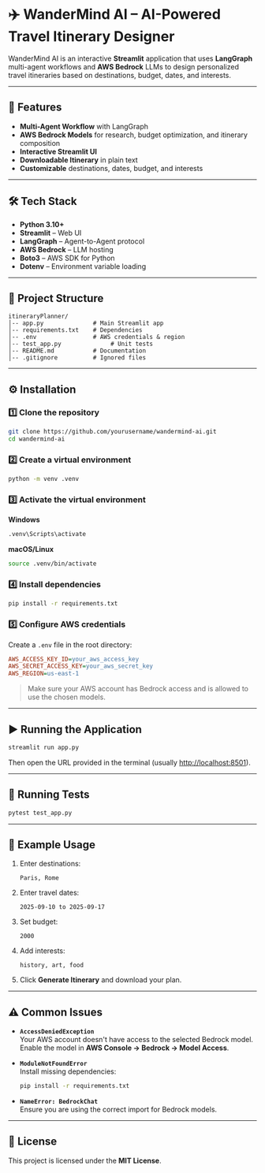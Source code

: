 # ✈️ WanderMind AI – AI-Powered Travel Itinerary Designer

WanderMind AI is an interactive **Streamlit** application that uses **LangGraph** multi-agent workflows and **AWS Bedrock** LLMs to design personalized travel itineraries based on destinations, budget, dates, and interests.

---

## 🚀 Features
- **Multi-Agent Workflow** with LangGraph  
- **AWS Bedrock Models** for research, budget optimization, and itinerary composition  
- **Interactive Streamlit UI**  
- **Downloadable Itinerary** in plain text  
- **Customizable** destinations, dates, budget, and interests  

---

## 🛠 Tech Stack
- **Python 3.10+**  
- **Streamlit** – Web UI  
- **LangGraph** – Agent-to-Agent protocol  
- **AWS Bedrock** – LLM hosting  
- **Boto3** – AWS SDK for Python  
- **Dotenv** – Environment variable loading  

---

## 📂 Project Structure
```
itineraryPlanner/
│-- app.py              # Main Streamlit app
│-- requirements.txt    # Dependencies
│-- .env                # AWS credentials & region
│-- test_app.py              # Unit tests
│-- README.md           # Documentation
│-- .gitignore          # Ignored files
```

---

## ⚙️ Installation

### 1️⃣ Clone the repository
```bash
git clone https://github.com/yourusername/wandermind-ai.git
cd wandermind-ai
```

### 2️⃣ Create a virtual environment
```bash
python -m venv .venv
```

### 3️⃣ Activate the virtual environment

**Windows**
```bash
.venv\Scripts\activate
```

**macOS/Linux**
```bash
source .venv/bin/activate
```

### 4️⃣ Install dependencies
```bash
pip install -r requirements.txt
```

### 5️⃣ Configure AWS credentials  
Create a `.env` file in the root directory:
```ini
AWS_ACCESS_KEY_ID=your_aws_access_key
AWS_SECRET_ACCESS_KEY=your_aws_secret_key
AWS_REGION=us-east-1
```
> Make sure your AWS account has Bedrock access and is allowed to use the chosen models.

---

## ▶️ Running the Application
```bash
streamlit run app.py
```
Then open the URL provided in the terminal (usually [http://localhost:8501](http://localhost:8501)).

---

## 🧪 Running Tests
```bash
pytest test_app.py
```

---

## 📌 Example Usage
1. Enter destinations:  
   ```
   Paris, Rome
   ```
2. Enter travel dates:  
   ```
   2025-09-10 to 2025-09-17
   ```
3. Set budget:  
   ```
   2000
   ```
4. Add interests:  
   ```
   history, art, food
   ```
5. Click **Generate Itinerary** and download your plan.

---

## ⚠️ Common Issues
- **`AccessDeniedException`**  
  Your AWS account doesn't have access to the selected Bedrock model.  
  Enable the model in **AWS Console → Bedrock → Model Access**.

- **`ModuleNotFoundError`**  
  Install missing dependencies:
  ```bash
  pip install -r requirements.txt
  ```

- **`NameError: BedrockChat`**  
  Ensure you are using the correct import for Bedrock models.

---

## 📜 License
This project is licensed under the **MIT License**.
